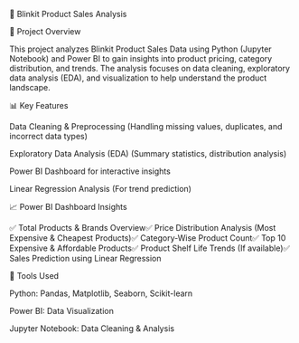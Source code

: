 🌟 Blinkit Product Sales Analysis

🚀 Project Overview

This project analyzes Blinkit Product Sales Data using Python (Jupyter Notebook) and Power BI to gain insights into product pricing, category distribution, and trends. The analysis focuses on data cleaning, exploratory data analysis (EDA), and visualization to help understand the product landscape.

📊 Key Features

Data Cleaning & Preprocessing (Handling missing values, duplicates, and incorrect data types)

Exploratory Data Analysis (EDA) (Summary statistics, distribution analysis)

Power BI Dashboard for interactive insights

Linear Regression Analysis (For trend prediction)

📈 Power BI Dashboard Insights

✅ Total Products & Brands Overview✅ Price Distribution Analysis (Most Expensive & Cheapest Products)✅ Category-Wise Product Count✅ Top 10 Expensive & Affordable Products✅ Product Shelf Life Trends (If available)✅ Sales Prediction using Linear Regression

💪 Tools Used

Python: Pandas, Matplotlib, Seaborn, Scikit-learn

Power BI: Data Visualization

Jupyter Notebook: Data Cleaning & Analysis
